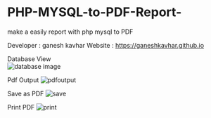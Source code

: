 # PHP-MYSQL-to-PDF-Report-
make   a  easily report with php mysql to PDF 

Developer : ganesh kavhar
Website : https://ganeshkavhar.github.io


Database View  
![database image](https://user-images.githubusercontent.com/20369800/76160699-5c2eb980-6152-11ea-84be-1e0c800d75fa.png)

Pdf Output
![pdfoutput](https://user-images.githubusercontent.com/20369800/76160700-5cc75000-6152-11ea-9f19-fb5cc9a0856b.png)

Save as PDF 
![save](https://user-images.githubusercontent.com/20369800/76160698-5afd8c80-6152-11ea-81a8-056b55ecb691.png)

Print PDF 
![print](https://user-images.githubusercontent.com/20369800/76160702-5cc75000-6152-11ea-8d02-3b9f6155f80b.png)
